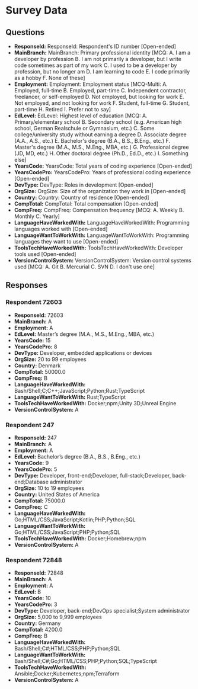 # Survey Data

## Questions

- **ResponseId:** ResponseId: Respondent's ID number [Open-ended]
- **MainBranch:** MainBranch: Primary professional identity [MCQ: A. I am a developer by profession B. I am not primarily a developer, but I write code sometimes as part of my work C. I used to be a developer by profession, but no longer am D. I am learning to code E. I code primarily as a hobby F. None of these]
- **Employment:** Employment: Employment status [MCQ-Multi: A. Employed, full-time B. Employed, part-time C. Independent contractor, freelancer, or self-employed D. Not employed, but looking for work E. Not employed, and not looking for work F. Student, full-time G. Student, part-time H. Retired I. Prefer not to say]
- **EdLevel:** EdLevel: Highest level of education [MCQ: A. Primary/elementary school B. Secondary school (e.g. American high school, German Realschule or Gymnasium, etc.) C. Some college/university study without earning a degree D. Associate degree (A.A., A.S., etc.) E. Bachelor's degree (B.A., B.S., B.Eng., etc.) F. Master's degree (M.A., M.S., M.Eng., MBA, etc.) G. Professional degree (JD, MD, etc.) H. Other doctoral degree (Ph.D., Ed.D., etc.) I. Something else]
- **YearsCode:** YearsCode: Total years of coding experience [Open-ended]
- **YearsCodePro:** YearsCodePro: Years of professional coding experience [Open-ended]
- **DevType:** DevType: Roles in development [Open-ended]
- **OrgSize:** OrgSize: Size of the organization they work in [Open-ended]
- **Country:** Country: Country of residence [Open-ended]
- **CompTotal:** CompTotal: Total compensation [Open-ended]
- **CompFreq:** CompFreq: Compensation frequency [MCQ: A. Weekly B. Monthly C. Yearly]
- **LanguageHaveWorkedWith:** LanguageHaveWorkedWith: Programming languages worked with [Open-ended]
- **LanguageWantToWorkWith:** LanguageWantToWorkWith: Programming languages they want to use [Open-ended]
- **ToolsTechHaveWorkedWith:** ToolsTechHaveWorkedWith: Developer tools used [Open-ended]
- **VersionControlSystem:** VersionControlSystem: Version control systems used [MCQ: A. Git B. Mercurial C. SVN D. I don't use one]

## Responses

### Respondent 72603

- **ResponseId:** 72603
- **MainBranch:** A
- **Employment:** A
- **EdLevel:** Master’s degree (M.A., M.S., M.Eng., MBA, etc.)
- **YearsCode:** 15
- **YearsCodePro:** 8
- **DevType:** Developer, embedded applications or devices
- **OrgSize:** 20 to 99 employees
- **Country:** Denmark
- **CompTotal:** 50000.0
- **CompFreq:** B
- **LanguageHaveWorkedWith:** Bash/Shell;C;C++;JavaScript;Python;Rust;TypeScript
- **LanguageWantToWorkWith:** Rust;TypeScript
- **ToolsTechHaveWorkedWith:** Docker;npm;Unity 3D;Unreal Engine
- **VersionControlSystem:** A

### Respondent 247

- **ResponseId:** 247
- **MainBranch:** A
- **Employment:** A
- **EdLevel:** Bachelor’s degree (B.A., B.S., B.Eng., etc.)
- **YearsCode:** 9
- **YearsCodePro:** 5
- **DevType:** Developer, front-end;Developer, full-stack;Developer, back-end;Database administrator
- **OrgSize:** 10 to 19 employees
- **Country:** United States of America
- **CompTotal:** 75000.0
- **CompFreq:** C
- **LanguageHaveWorkedWith:** Go;HTML/CSS;JavaScript;Kotlin;PHP;Python;SQL
- **LanguageWantToWorkWith:** Go;HTML/CSS;JavaScript;PHP;Python;SQL
- **ToolsTechHaveWorkedWith:** Docker;Homebrew;npm
- **VersionControlSystem:** A

### Respondent 72848

- **ResponseId:** 72848
- **MainBranch:** A
- **Employment:** A
- **EdLevel:** B
- **YearsCode:** 10
- **YearsCodePro:** 3
- **DevType:** Developer, back-end;DevOps specialist;System administrator
- **OrgSize:** 5,000 to 9,999 employees
- **Country:** Germany
- **CompTotal:** 4200.0
- **CompFreq:** B
- **LanguageHaveWorkedWith:** Bash/Shell;C#;HTML/CSS;PHP;Python;SQL
- **LanguageWantToWorkWith:** Bash/Shell;C#;Go;HTML/CSS;PHP;Python;SQL;TypeScript
- **ToolsTechHaveWorkedWith:** Ansible;Docker;Kubernetes;npm;Terraform
- **VersionControlSystem:** A
